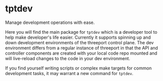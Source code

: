 # tptdev

Manage development operations with ease.

Here you will find the main package for `tptdev` which is a developer tool to
help make developer's life easier.  Currently it supports spinning up and down
development environments of the threeport control plane.  The dev environment
differs from a regular instance of threeport in that the API and controller
components are created with your local code repo mounted and will live-reload
changes to the code in your dev environment.

If you find yourself writing scripts or complex make targets for common
development tasks, it may warrant a new command for `tptdev`.

